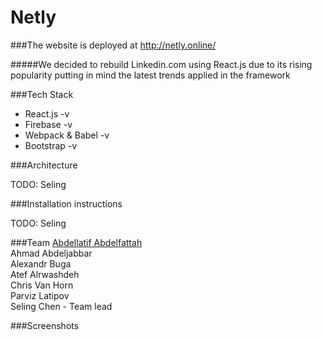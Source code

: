 # Netly

###The website is deployed at http://netly.online/

#####We decided to rebuild Linkedin.com using React.js due to its rising popularity putting in mind the latest trends applied in the framework

###Tech Stack
* React.js -v
* Firebase -v
* Webpack & Babel -v
* Bootstrap -v

###Architecture

TODO: Seling

###Installation instructions

TODO: Seling

###Team
[Abdellatif Abdelfattah](http://aabdelfattah.com/) <br>
Ahmad Abdeljabbar <br>
Alexandr Buga <br>
Atef Alrwashdeh <br>
Chris Van Horn <br>
Parviz Latipov <br>
Seling Chen - Team lead <br>

###Screenshots


